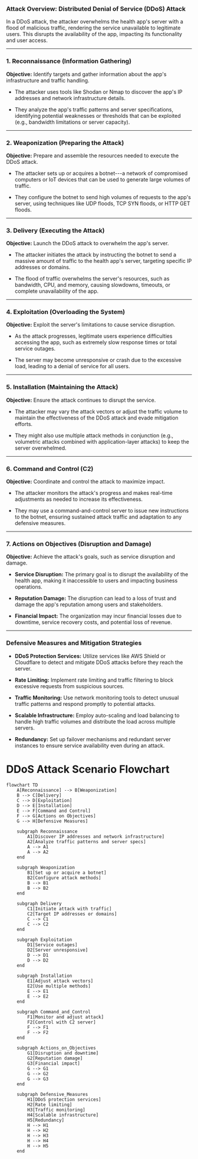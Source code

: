 ### **Attack Overview: Distributed Denial of Service (DDoS) Attack**

In a DDoS attack, the attacker overwhelms the health app's server with a flood of malicious traffic, rendering the service unavailable to legitimate users. This disrupts the availability of the app, impacting its functionality and user access.

* * * * *

### **1\. Reconnaissance (Information Gathering)**

**Objective:** Identify targets and gather information about the app's infrastructure and traffic handling.

-   The attacker uses tools like Shodan or Nmap to discover the app's IP addresses and network infrastructure details.

-   They analyze the app's traffic patterns and server specifications, identifying potential weaknesses or thresholds that can be exploited (e.g., bandwidth limitations or server capacity).

* * * * *

### **2\. Weaponization (Preparing the Attack)**

**Objective:** Prepare and assemble the resources needed to execute the DDoS attack.

-   The attacker sets up or acquires a botnet---a network of compromised computers or IoT devices that can be used to generate large volumes of traffic.

-   They configure the botnet to send high volumes of requests to the app's server, using techniques like UDP floods, TCP SYN floods, or HTTP GET floods.

* * * * *

### **3\. Delivery (Executing the Attack)**

**Objective:** Launch the DDoS attack to overwhelm the app's server.

-   The attacker initiates the attack by instructing the botnet to send a massive amount of traffic to the health app's server, targeting specific IP addresses or domains.

-   The flood of traffic overwhelms the server's resources, such as bandwidth, CPU, and memory, causing slowdowns, timeouts, or complete unavailability of the app.

* * * * *

### **4\. Exploitation (Overloading the System)**

**Objective:** Exploit the server's limitations to cause service disruption.

-   As the attack progresses, legitimate users experience difficulties accessing the app, such as extremely slow response times or total service outages.

-   The server may become unresponsive or crash due to the excessive load, leading to a denial of service for all users.

* * * * *

### **5\. Installation (Maintaining the Attack)**

**Objective:** Ensure the attack continues to disrupt the service.

-   The attacker may vary the attack vectors or adjust the traffic volume to maintain the effectiveness of the DDoS attack and evade mitigation efforts.

-   They might also use multiple attack methods in conjunction (e.g., volumetric attacks combined with application-layer attacks) to keep the server overwhelmed.

* * * * *

### **6\. Command and Control (C2)**

**Objective:** Coordinate and control the attack to maximize impact.

-   The attacker monitors the attack's progress and makes real-time adjustments as needed to increase its effectiveness.

-   They may use a command-and-control server to issue new instructions to the botnet, ensuring sustained attack traffic and adaptation to any defensive measures.

* * * * *

### **7\. Actions on Objectives (Disruption and Damage)**

**Objective:** Achieve the attack's goals, such as service disruption and damage.

-   **Service Disruption:** The primary goal is to disrupt the availability of the health app, making it inaccessible to users and impacting business operations.

-   **Reputation Damage:** The disruption can lead to a loss of trust and damage the app's reputation among users and stakeholders.

-   **Financial Impact:** The organization may incur financial losses due to downtime, service recovery costs, and potential loss of revenue.

* * * * *

### **Defensive Measures and Mitigation Strategies**

-   **DDoS Protection Services:** Utilize services like AWS Shield or Cloudflare to detect and mitigate DDoS attacks before they reach the server.

-   **Rate Limiting:** Implement rate limiting and traffic filtering to block excessive requests from suspicious sources.

-   **Traffic Monitoring:** Use network monitoring tools to detect unusual traffic patterns and respond promptly to potential attacks.

-   **Scalable Infrastructure:** Employ auto-scaling and load balancing to handle high traffic volumes and distribute the load across multiple servers.

-   **Redundancy:** Set up failover mechanisms and redundant server instances to ensure service availability even during an attack.

# DDoS Attack Scenario Flowchart

```mermaid
flowchart TD
    A[Reconnaissance] --> B[Weaponization]
    B --> C[Delivery]
    C --> D[Exploitation]
    D --> E[Installation]
    E --> F[Command and Control]
    F --> G[Actions on Objectives]
    G --> H[Defensive Measures]

    subgraph Reconnaissance
        A1[Discover IP addresses and network infrastructure] 
        A2[Analyze traffic patterns and server specs]
        A --> A1
        A --> A2
    end

    subgraph Weaponization
        B1[Set up or acquire a botnet] 
        B2[Configure attack methods]
        B --> B1
        B --> B2
    end

    subgraph Delivery
        C1[Initiate attack with traffic] 
        C2[Target IP addresses or domains]
        C --> C1
        C --> C2
    end

    subgraph Exploitation
        D1[Service outages] 
        D2[Server unresponsive]
        D --> D1
        D --> D2
    end

    subgraph Installation
        E1[Adjust attack vectors] 
        E2[Use multiple methods]
        E --> E1
        E --> E2
    end

    subgraph Command_and_Control
        F1[Monitor and adjust attack] 
        F2[Control with C2 server]
        F --> F1
        F --> F2
    end

    subgraph Actions_on_Objectives
        G1[Disruption and downtime] 
        G2[Reputation damage]
        G3[Financial impact]
        G --> G1
        G --> G2
        G --> G3
    end

    subgraph Defensive_Measures
        H1[DDoS protection services] 
        H2[Rate limiting] 
        H3[Traffic monitoring] 
        H4[Scalable infrastructure] 
        H5[Redundancy]
        H --> H1
        H --> H2
        H --> H3
        H --> H4
        H --> H5
    end

   
